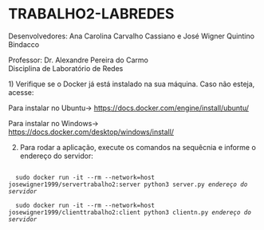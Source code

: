 # TRABALHO2-LABREDES

Desenvolvedores: Ana Carolina Carvalho Cassiano e José Wigner Quintino Bindacco
<div></div>
Professor: Dr. Alexandre Pereira do Carmo
<div></div>
Disciplina de Laboratório de Redes
<div></div>

<p>
1) Verifique se o Docker já está instalado na sua máquina. Caso não esteja, acesse:

Para instalar no Ubuntu-> https://docs.docker.com/engine/install/ubuntu/

Para instalar no Windows-> https://docs.docker.com/desktop/windows/install/
</p>


2) Para rodar a aplicação, execute os comandos na sequêcnia e informe o endereço do servidor:

<code>
  sudo docker run -it --rm --network=host josewigner1999/servertrabalho2:server python3 server.py <i>endereço do servidor</i>
</code>
<div></div>
<code>
  sudo docker run -it --rm --network=host josewigner1999/clienttrabalho2:client python3 clientn.py <i>endereço do servidor</i>
</code>
